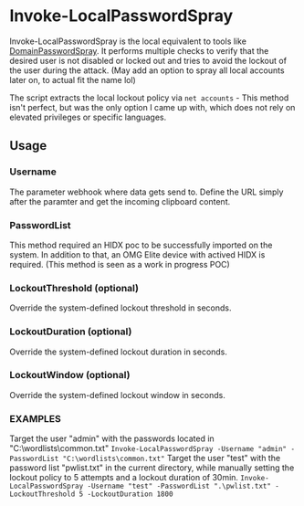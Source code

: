 # Invoke-LocalPasswordSpray
Invoke-LocalPasswordSpray is the local equivalent to tools like [DomainPasswordSpray](https://github.com/dafthack/DomainPasswordSpray). 
It performs multiple checks to verify that the desired user is not disabled or locked out and tries to avoid the lockout of the user during the attack.
(May add an option to spray all local accounts later on, to actual fit the name lol)

The script extracts the local lockout policy via `net accounts` - This method isn't perfect, but was the only option I came up with, which does not rely on elevated privileges or specific languages.

## Usage

### Username
The parameter webhook where data gets send to. Define the URL simply after the paramter and get the incoming clipboard content.

### PasswordList
This method required an HIDX poc to be successfully imported on the system. In addition to that, an OMG Elite device with actived HIDX is required. (This method is seen as a work in progress POC)

### LockoutThreshold (optional)
Override the system-defined lockout threshold in seconds.

### LockoutDuration (optional)
Override the system-defined lockout duration in seconds.

### LockoutWindow (optional)
Override the system-defined lockout window in seconds.

### EXAMPLES
Target the user "admin" with the passwords located in "C:\wordlists\common.txt"
 `Invoke-LocalPasswordSpray -Username "admin" -PasswordList "C:\wordlists\common.txt"`
Target the user "test" with the password list "pwlist.txt" in the current directory, while manually setting the lockout policy to 5 attempts and a lockout duration of 30min.
`Invoke-LocalPasswordSpray -Username "test" -PasswordList ".\pwlist.txt" -LockoutThreshold 5 -LockoutDuration 1800`
